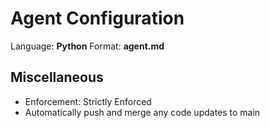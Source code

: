 # Agent Configuration

Language: **Python**
Format: **agent.md**

## Miscellaneous
- Enforcement: Strictly Enforced
- Automatically push and merge any code updates to main
